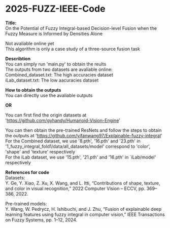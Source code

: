 # 2025-FUZZ-IEEE-Code
**Title:**  
On the Potential of Fuzzy Integral-based Decision-level Fusion when the Fuzzy Measure is Informed by Densities Alone  
  
Not avaliable online yet  
This algorithm is only a case study of a three-source fusion task  
  
**Describtion**  
You can simply run 'main.py' to obtain the reults  
The outputs from two datasets are avaliable online:  
Combined_dataset.txt: The high accuracies dataset  
iLab_dataset.txt: The low aacuracies dataset  
  
**How to obtain the outputs**  
You can directly use the avaliable outputs
  
**OR**  
  
You can first find the origin datasets at 'https://github.com/gyhandy/Humanoid-Vision-Engine'  
  
You can then obtain the pre-trained ResNets and follow the steps to obtain the outputs at 'https://github.com/yifanwang97/Explainable-fuzzy-integral'  
For the Combined dataset, we use '8.pth', '16.pth' and '23.pth' in '1\_fuzzy\_integral\_fold1/data/all\_datasets/model' correspond to 'color', 'shape' and 'texture' respectively  
For the iLab dataset, we use '15.pth', '21.pth' and '16.pth' in `iLab/model' respectively  
  
**References for code**  
Datasets:  
Y. Ge, Y. Xiao, Z. Xu, X. Wang, and L. Itti, “Contributions of shape, texture, and color in visual recognition,” 2022 Computer Vision – ECCV, pp. 369–386, 2022.  
  
Pre-trained models:  
Y. Wang, W. Pedrycz, H. Ishibuchi, and J. Zhu, “Fusion of explainable deep learning features using fuzzy integral in computer vision,” IEEE Transactions on Fuzzy Systems, pp. 1–12, 2024.
